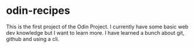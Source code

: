 # odin-recipes

This is the first project of the Odin Project.  I currently have some basic web dev knowledge but I want to learn more.   I have learned a bunch about git, github and using a cli.  